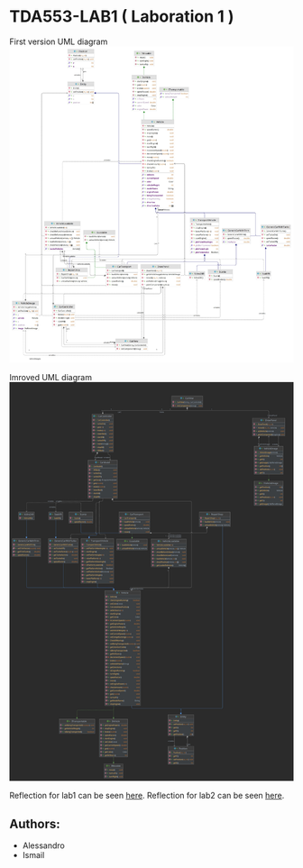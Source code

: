 # TDA553-LAB1 ( Laboration 1 )

First version UML diagram 
![First UML](vehicles_class_diagram.jpg )

Imroved UML diagram 
![Imroved UML](DiagramV2.jpg )


Reflection for lab1 can be seen [here](lab1reflection.txt).
Reflection for lab2 can be seen [here](lab2reflection.txt).

## Authors:
   - Alessandro 
   - Ismail
